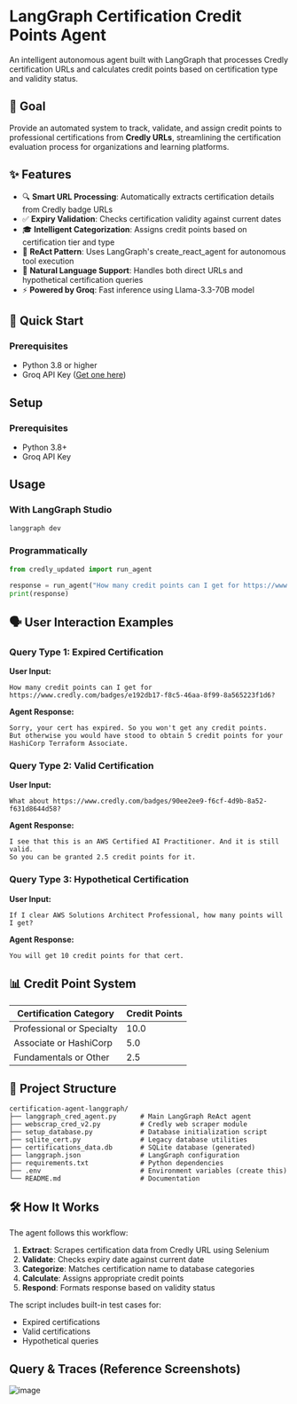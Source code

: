 # LangGraph Certification Credit Points Agent

An intelligent autonomous agent built with LangGraph that processes Credly certification URLs and calculates credit points based on certification type and validity status.

## 🎯 Goal

Provide an automated system to track, validate, and assign credit points to professional certifications from **Credly URLs**, streamlining the certification evaluation process for organizations and learning platforms.

## ✨ Features

- 🔍 **Smart URL Processing**: Automatically extracts certification details from Credly badge URLs
- ✅ **Expiry Validation**: Checks certification validity against current dates
- 🎓 **Intelligent Categorization**: Assigns credit points based on certification tier and type
- 🤖 **ReAct Pattern**: Uses LangGraph's create_react_agent for autonomous tool execution
- 💬 **Natural Language Support**: Handles both direct URLs and hypothetical certification queries
- ⚡ **Powered by Groq**: Fast inference using Llama-3.3-70B model

## 🚀 Quick Start

### Prerequisites

- Python 3.8 or higher
- Groq API Key ([Get one here](https://console.groq.com))

## Setup

### Prerequisites
- Python 3.8+
- Groq API Key

## Usage

### With LangGraph Studio
```bash
langgraph dev
```

### Programmatically
```python
from credly_updated import run_agent

response = run_agent("How many credit points can I get for https://www.credly.com/badges/...")
print(response)
```



## 🗣️ User Interaction Examples

### Query Type 1: Expired Certification

**User Input:**
```
How many credit points can I get for https://www.credly.com/badges/e192db17-f8c5-46aa-8f99-8a565223f1d6?
```

**Agent Response:**
```
Sorry, your cert has expired. So you won't get any credit points. 
But otherwise you would have stood to obtain 5 credit points for your HashiCorp Terraform Associate.
```

### Query Type 2: Valid Certification

**User Input:**
```
What about https://www.credly.com/badges/90ee2ee9-f6cf-4d9b-8a52-f631d8644d58?
```

**Agent Response:**
```
I see that this is an AWS Certified AI Practitioner. And it is still valid. 
So you can be granted 2.5 credit points for it.
```

### Query Type 3: Hypothetical Certification

**User Input:**
```
If I clear AWS Solutions Architect Professional, how many points will I get?
```

**Agent Response:**
```
You will get 10 credit points for that cert.
```

## 📊 Credit Point System

| Certification Category | Credit Points |
|------------------------|---------------|
| Professional or Specialty | 10.0 |
| Associate or HashiCorp | 5.0 |
| Fundamentals or Other | 2.5 |


## 📁 Project Structure

```
certification-agent-langgraph/
├── langgraph_cred_agent.py      # Main LangGraph ReAct agent
├── webscrap_cred_v2.py          # Credly web scraper module
├── setup_database.py            # Database initialization script
├── sqlite_cert.py               # Legacy database utilities
├── certifications_data.db       # SQLite database (generated)
├── langgraph.json               # LangGraph configuration
├── requirements.txt             # Python dependencies
├── .env                         # Environment variables (create this)
└── README.md                    # Documentation
```

## 🛠️ How It Works

The agent follows this workflow:

1. **Extract**: Scrapes certification data from Credly URL using Selenium
2. **Validate**: Checks expiry date against current date
3. **Categorize**: Matches certification name to database categories
4. **Calculate**: Assigns appropriate credit points
5. **Respond**: Formats response based on validity status


The script includes built-in test cases for:
- Expired certifications
- Valid certifications
- Hypothetical queries
## Query & Traces (Reference Screenshots)
![image](https://github.com/user-attachments/assets/a3fbdb9e-b033-451c-b62d-291c94864ecd)

